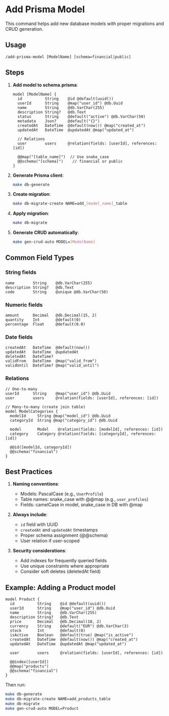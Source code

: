# Add Prisma Model

This command helps add new database models with proper migrations and CRUD generation.

## Usage
```
/add-prisma-model [ModelName] [schema=financial|public]
```

## Steps

1. **Add model to schema.prisma**:
   ```prisma
   model [ModelName] {
     id          String    @id @default(uuid())
     userId      String    @map("user_id") @db.Uuid
     name        String    @db.VarChar(255)
     description String?   @db.Text
     status      String    @default("active") @db.VarChar(50)
     metadata    Json?     @default("{}")
     createdAt   DateTime  @default(now()) @map("created_at")
     updatedAt   DateTime  @updatedAt @map("updated_at")
     
     // Relations
     user        users     @relation(fields: [userId], references: [id])
     
     @@map("[table_name]")  // Use snake_case
     @@schema("[schema]")    // financial or public
   }
   ```

2. **Generate Prisma client**:
   ```bash
   make db-generate
   ```

3. **Create migration**:
   ```bash
   make db-migrate-create NAME=add_[model_name]_table
   ```

4. **Apply migration**:
   ```bash
   make db-migrate
   ```

5. **Generate CRUD automatically**:
   ```bash
   make gen-crud-auto MODEL=[ModelName]
   ```

## Common Field Types

### String fields
```prisma
name        String    @db.VarChar(255)
description String?   @db.Text
code        String    @unique @db.VarChar(50)
```

### Numeric fields
```prisma
amount      Decimal   @db.Decimal(15, 2)
quantity    Int       @default(0)
percentage  Float     @default(0.0)
```

### Date fields
```prisma
createdAt   DateTime  @default(now())
updatedAt   DateTime  @updatedAt
deletedAt   DateTime?
validFrom   DateTime  @map("valid_from")
validUntil  DateTime? @map("valid_until")
```

### Relations
```prisma
// One-to-many
userId      String    @map("user_id") @db.Uuid
user        users     @relation(fields: [userId], references: [id])

// Many-to-many (create join table)
model ModelCategories {
  modelId     String @map("model_id") @db.Uuid
  categoryId  String @map("category_id") @db.Uuid
  
  model       Model    @relation(fields: [modelId], references: [id])
  category    Category @relation(fields: [categoryId], references: [id])
  
  @@id([modelId, categoryId])
  @@schema("financial")
}
```

## Best Practices

1. **Naming conventions**:
   - Models: PascalCase (e.g., `UserProfile`)
   - Table names: snake_case with @@map (e.g., `user_profiles`)
   - Fields: camelCase in model, snake_case in DB with @map

2. **Always include**:
   - `id` field with UUID
   - `createdAt` and `updatedAt` timestamps
   - Proper schema assignment (@@schema)
   - User relation if user-scoped

3. **Security considerations**:
   - Add indexes for frequently queried fields
   - Use unique constraints where appropriate
   - Consider soft deletes (deletedAt field)

## Example: Adding a Product model

```prisma
model Product {
  id          String    @id @default(uuid())
  userId      String    @map("user_id") @db.Uuid
  name        String    @db.VarChar(255)
  description String?   @db.Text
  price       Decimal   @db.Decimal(10, 2)
  currency    String    @default("EUR") @db.VarChar(3)
  stock       Int       @default(0)
  isActive    Boolean   @default(true) @map("is_active")
  createdAt   DateTime  @default(now()) @map("created_at")
  updatedAt   DateTime  @updatedAt @map("updated_at")
  
  user        users     @relation(fields: [userId], references: [id])
  
  @@index([userId])
  @@map("products")
  @@schema("financial")
}
```

Then run:
```bash
make db-generate
make db-migrate-create NAME=add_products_table
make db-migrate
make gen-crud-auto MODEL=Product
```